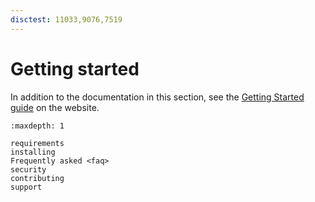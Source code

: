 ```yaml
---
disctest: 11033,9076,7519
---
```


# Getting started

In addition to the documentation in this section, see the [Getting Started guide](https://linuxcontainers.org/lxd/getting-started-cli/) on the website.

```{toctree}
:maxdepth: 1

requirements
installing
Frequently asked <faq>
security
contributing
support
```
